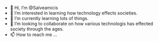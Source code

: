 - 👋 Hi, I’m @Salveamicis
- 👀 I’m interested in learning how technology effects societies.
- 🌱 I’m currently learning lots of things.
- 💞️ I’m looking to collaborate on how various technologis has effected society through the ages.
- 📫 How to reach me ...

<!---
Salveamicis/Salveamicis is a ✨ special ✨ repository because its `README.md` (this file) appears on your GitHub profile.
You can click the Preview link to take a look at your changes.
--->
